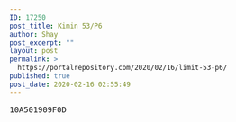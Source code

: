 ```yaml
---
ID: 17250
post_title: Kimin 53/P6
author: Shay
post_excerpt: ""
layout: post
permalink: >
  https://portalrepository.com/2020/02/16/limit-53-p6/
published: true
post_date: 2020-02-16 02:55:49
---
```

<pre>10A501909F0D</pre>
